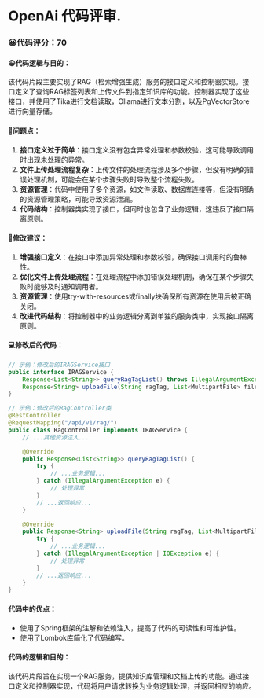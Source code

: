 # OpenAi 代码评审.

### 😀代码评分：70
#### 😀代码逻辑与目的：
该代码片段主要实现了RAG（检索增强生成）服务的接口定义和控制器实现。接口定义了查询RAG标签列表和上传文件到指定知识库的功能。控制器实现了这些接口，并使用了Tika进行文档读取，Ollama进行文本分割，以及PgVectorStore进行向量存储。

#### 🤔问题点：
1. **接口定义过于简单**：接口定义没有包含异常处理和参数校验，这可能导致调用时出现未处理的异常。
2. **文件上传处理流程复杂**：上传文件的处理流程涉及多个步骤，但没有明确的错误处理机制，可能会在某个步骤失败时导致整个流程失败。
3. **资源管理**：代码中使用了多个资源，如文件读取、数据库连接等，但没有明确的资源管理策略，可能导致资源泄漏。
4. **代码结构**：控制器类实现了接口，但同时也包含了业务逻辑，这违反了接口隔离原则。

#### 🎯修改建议：
1. **增强接口定义**：在接口中添加异常处理和参数校验，确保接口调用时的鲁棒性。
2. **优化文件上传处理流程**：在处理流程中添加错误处理机制，确保在某个步骤失败时能够及时通知调用者。
3. **资源管理**：使用try-with-resources或finally块确保所有资源在使用后被正确关闭。
4. **改进代码结构**：将控制器中的业务逻辑分离到单独的服务类中，实现接口隔离原则。

#### 💻修改后的代码：
```java
// 示例：修改后的IRAGService接口
public interface IRAGService {
    Response<List<String>> queryRagTagList() throws IllegalArgumentException;
    Response<String> uploadFile(String ragTag, List<MultipartFile> files) throws IllegalArgumentException, IOException;
}

// 示例：修改后的RagController类
@RestController
@RequestMapping("/api/v1/rag/")
public class RagController implements IRAGService {
    // ...其他资源注入...

    @Override
    public Response<List<String>> queryRagTagList() {
        try {
            // ...业务逻辑...
        } catch (IllegalArgumentException e) {
            // 处理异常
        }
        // ...返回响应...
    }

    @Override
    public Response<String> uploadFile(String ragTag, List<MultipartFile> files) {
        try {
            // ...业务逻辑...
        } catch (IllegalArgumentException | IOException e) {
            // 处理异常
        }
        // ...返回响应...
    }
}
```

#### 代码中的优点：
- 使用了Spring框架的注解和依赖注入，提高了代码的可读性和可维护性。
- 使用了Lombok库简化了代码编写。

#### 代码的逻辑和目的：
该代码片段旨在实现一个RAG服务，提供知识库管理和文档上传的功能。通过接口定义和控制器实现，代码将用户请求转换为业务逻辑处理，并返回相应的响应。